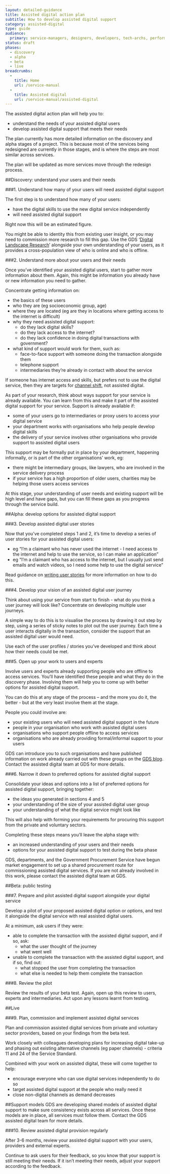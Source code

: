 ```yaml
---
layout: detailed-guidance
title: Assisted digital action plan
subtitle: How to develop assisted digital support
category: assisted-digital
type: guide
audience:
  primary: service-managers, designers, developers, tech-archs, performance-analysts, user-researchers, content-designers
status: draft
phases:
  - discovery
  - alpha
  - beta
  - live
breadcrumbs:
  -
    title: Home
    url: /service-manual
  -
    title: Assisted digital
    url: /service-manual/assisted-digital
---
```


The assisted digital action plan will help you to:
 
* understand the needs of your assisted digital users
* develop assisted digital support that meets their needs

The plan currently has more detailed information on the discovery and alpha stages of a project. This is because most of the services being redesigned are currently in those stages, and is where the steps are most similar across services.
 
The plan will be updated as more services move through the redesign process.

##Discovery: understand your users and their needs

###1. Understand how many of your users will need assisted digital support

The first step is to understand how many of your users:

* have the digital skills to use the new digital service independently
* will need assisted digital support
 
Right now this will be an estimated figure.

You might be able to identity this from existing user insight, or you may need to commission more research to fill this gap. Use the GDS ‘[Digital Landscape Research](http://publications.cabinetoffice.gov.uk/digital/research/)’ alongside your own understanding of your users, as it provides a cross-population view of who is online and who is offline.

###2. Understand more about your users and their needs
 
Once you’ve identified your assisted digital users, start to gather more information about them. Again, this might be information you already have or new information you need to gather.

Concentrate getting information on:

* the basics of these users  
* who they are (eg socioeconomic group, age)
* where they are located (eg are they in locations where getting access to the internet is difficult)
* why they need assisted digital support:
    * do they lack digital skills?
    * do they lack access to the internet?
    * do they lack confidence in doing digital transactions with government?
* what kind of support would work for them, such as:
    * face-to-face support with someone doing the transaction alongside them
    * telephone support
    * intermediaries they’re already in contact with about the service

If someone has internet access and skills, but prefers not to use the digital service, then they are targets for [channel shift](/service-manual/measurement/digital-takeup.html), not assisted digital.
 
As part of your research, think about ways support for your service is already available. You can learn from this and make it part of the assisted digital support for your service. Support is already available if:

* some of your users go to intermediaries or proxy users to access your digital service
* your department works with organisations who help people develop digital skills
* the delivery of your service involves other organisations who provide support to assisted digital users
 
This support may be formally put in place by your department, happening informally, or is part of the other organisations’ work, eg:
 
* there might be intermediary groups, like lawyers, who are involved in the service delivery process
* if your service has a high proportion of older users, charities may be helping those users access services
 
At this stage, your understanding of user needs and existing support will be high level and have gaps, but you can fill these gaps as you progress through the service build.

##Alpha: develop options for assisted digital support

###3. Develop assisted digital user stories
 
Now that you’ve completed steps 1 and 2, it’s time to develop a series of user stories for your assisted digital users:

* eg “I’m a claimant who has never used the internet - I need access to the internet and help to use the service, so I can make an application”
* eg “I’m a claimant who has access to the internet, but I usually just send emails and watch videos, so I need some help to use the digital service”
 
Read guidance on [writing user stories](/service-manual/agile/writing-user-stories.html) for more information on how to do this.

###4. Develop your vision of an assisted digital user journey

Think about using your service from start to finish - what do you think a user journey will look like? Concentrate on developing multiple user journeys.
 
A simple way to do this is to visualise the process by drawing it out step by step, using a series of sticky notes to plot out the user journey. Each time a user interacts digitally in the transaction, consider the support that an assisted digital user would need.
 
Use each of the user profiles / stories you’ve developed and think about how their needs could be met.

###5. Open up your work to users and experts

Involve users and experts already supporting people who are offline to access services. You’ll have identified these people and what they do in the discovery phase. Involving them will help you to come up with better options for assisted digital support.
 
You can do this at any stage of the process – and the more you do it, the better - but at the very least involve them at the stage.
 
People you could involve are:

* your existing users who will need assisted digital support in the future
* people in your organisation who work with assisted digital users
* organisations who support people offline to access services
* organisations who are already providing formal/informal support to your users

GDS can introduce you to such organisations and have published information on work already carried out with these groups on the [GDS blog](http://digital.cabinetoffice.gov.uk/). Contact the assisted digital team at GDS for more details.
  
###6. Narrow it down to preferred options for assisted digital support
 
Consolidate your ideas and options into a list of preferred options for assisted digital support, bringing together:

* the ideas you generated in sections 4 and 5
* your understanding of the size of your assisted digital user group
* your understanding of what the digital service might look like

This will also help with forming your requirements for procuring this support from the private and voluntary sectors.
 
Completing these steps means you’ll leave the alpha stage with:
* an increased understanding of your users and their needs
* options for your assisted digital support to test during the beta phase
 
GDS, departments, and the Government Procurement Service have begun market engagement to set up a shared procurement route for commissioning assisted digital services. If you are not already involved in this work, please contact the assisted digital team at GDS.
 
##Beta: public testing

###7. Prepare and pilot assisted digital support alongside your digital service

Develop a pilot of your proposed assisted digital option or options, and test it alongside the digital service with real assisted digital users.

At a minimum, ask users if they were:

* able to complete the transaction with the assisted digital support, and if so, ask:
    * what the user thought of the journey
    * what went well
* unable to complete the transaction with the assisted digital support, and if so, find out:
    * what stopped the user from completing the transaction
    * what else is needed to help them complete the transaction

###8. Review the pilot

Review the results of your beta test. Again, open up this review to users, experts and intermediaries. Act upon any lessons learnt from testing.

##Live

###9. Plan, commission and implement assisted digital services
 
Plan and commission assisted digital services from private and voluntary sector providers, based on your findings from the beta test.
 
Work closely with colleagues developing plans for increasing digital take-up and phasing out existing alternative channels (eg paper channels) - criteria 11 and 24 of the Service Standard.

Combined with your work on assisted digital, these will come together to help:

* encourage everyone who can use digital services independently to do so
* target assisted digital support at the people who really need it
* close non-digital channels as demand decreases
 
##Support models
GDS are developing shared models of assisted digital support to make sure consistency exists across all services. Once these models are in place, all services must follow them. Contact the GDS assisted digital team for more details.

###10. Review assisted digital provision regularly
 
After 3-6 months, review your assisted digital support with your users, providers and external experts.

Continue to ask users for their feedback, so you know that your support is still meeting their needs. If it isn’t meeting their needs, adjust your support according to the feedback.
